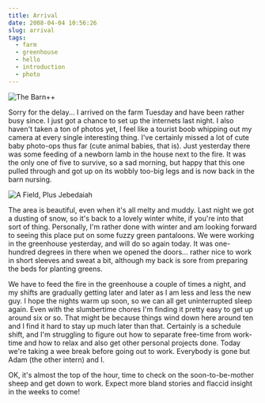 ```yaml
---
title: Arrival
date: 2008-04-04 10:56:26
slug: arrival
tags:
  - farm
  - greenhouse
  - hello
  - introduction
  - photo
---
```


![The Barn++](2386691326.jpg)

Sorry for the delay... I arrived on the farm Tuesday and have been rather busy since. I just got a chance to set up the internets last night. I also haven't taken a ton of photos yet, I feel like a tourist boob whipping out my camera at every single interesting thing. I've certainly missed a lot of cute baby photo-ops thus far (cute animal babies, that is). Just yesterday there was some feeding of a newborn lamb in the house next to the fire. It was the only one of five to survive, so a sad morning, but happy that this one pulled through and got up on its wobbly too-big legs and is now back in the barn nursing.

![A Field, Plus Jebedaiah](2386687502.jpg)

The area is beautiful, even when it's all melty and muddy. Last night we got a dusting of snow, so it's back to a lovely winter white, if you're into that sort of thing. Personally, I'm rather done with winter and am looking forward to seeing this place put on some fuzzy green pantaloons. We were working in the greenhouse yesterday, and will do so again today. It was one-hundred degrees in there when we opened the doors... rather nice to work in short sleeves and sweat a bit, although my back is sore from preparing the beds for planting greens.

We have to feed the fire in the greenhouse a couple of times a night, and my shifts are gradually getting later and later as I am less and less the new guy. I hope the nights warm up soon, so we can all get uninterrupted sleep again. Even with the slumbertime chores I'm finding it pretty easy to get up around six or so. That might be because things wind down here around ten and I find it hard to stay up much later than that. Certainly is a schedule shift, and I'm struggling to figure out how to separate free-time from work-time and how to relax and also get other personal projects done. Today we're taking a wee break before going out to work. Everybody is gone but Adam (the other intern) and I.

OK, it's almost the top of the hour, time to check on the soon-to-be-mother sheep and get down to work. Expect more bland stories and flaccid insight in the weeks to come!
